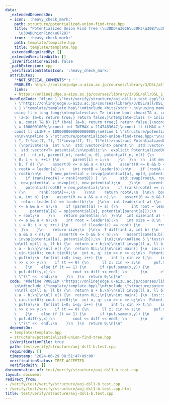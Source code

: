 ```yaml
---
data:
  _extendedDependsOn:
  - icon: ':heavy_check_mark:'
    path: structure/potentialized-union-find-tree.hpp
    title: "Potentialized Union Find Tree (\u30DD\u30C6\u30F3\u30B7\u30E3\u30EB\u3064\
      \u304DUnionFind\u6728)"
  - icon: ':heavy_check_mark:'
    path: template/template.hpp
    title: template/template.hpp
  _extendedRequiredBy: []
  _extendedVerifiedWith: []
  _isVerificationFailed: false
  _pathExtension: cpp
  _verificationStatusIcon: ':heavy_check_mark:'
  attributes:
    '*NOT_SPECIAL_COMMENTS*': ''
    PROBLEM: https://onlinejudge.u-aizu.ac.jp/courses/library/3/DSL/all/DSL_1_B
    links:
    - https://onlinejudge.u-aizu.ac.jp/courses/library/3/DSL/all/DSL_1_B
  bundledCode: "#line 1 \"test/verify/structure/aoj-dsl1-b.test.cpp\"\n#define PROBLEM\
    \ \"https://onlinejudge.u-aizu.ac.jp/courses/library/3/DSL/all/DSL_1_B\"\n\n#line\
    \ 1 \"template/template.hpp\"\n#include <bits/stdc++.h>\nusing namespace std;\n\
    using ll = long long;\ntemplate<class T> inline bool chmax(T& a, const T& b) {if\
    \ (a<b) {a=b; return true;} return false;}\ntemplate<class T> inline bool chmin(T&\
    \ a, const T& b) {if (b<a) {a=b; return true;} return false;}\nconst int INTINF\
    \ = 1000001000;\nconst int INTMAX = 2147483647;\nconst ll LLMAX = 9223372036854775807;\n\
    const ll LLINF = 1000000000000000000;\n#line 1 \"structure/potentialized-union-find-tree.hpp\"\
    \n\n\n\n#line 5 \"structure/potentialized-union-find-tree.hpp\"\n\ntemplate <typename\
    \ T, T(*op)(T, T), T(*invop)(T, T), T(*e)()>\nstruct PotentializedUnionFindTree\
    \ {\nprivate:\n  int n;\n  std::vector<int> parent;\n  std::vector<int> rank;\n\
    \  std::vector<T> potential;\n\npublic:\n  explicit PotentializedUnionFindTree(int\
    \ _n) : n(_n), parent(_n), rank(_n, 0), potential(_n, e()) {\n    for (int i =\
    \ 0; i < n; ++i) {\n      parent[i] = i;\n    }\n  }\n  \n  int merge(int a, int\
    \ b, T d) {\n    assert(0 <= a && a < n);\n    assert(0 <= b && b < n);\n    int\
    \ rootA = leader(a);\n    int rootB = leader(b);\n\n    if (rootA == rootB) return\
    \ rootA;\n\n    T new_potential = invop(potential[a], op(d, potential[b]));\n\n\
    \    if (rank[rootA] < rank[rootB]) {  \n      std::swap(rootA, rootB);\n    \
    \  new_potential = invop(e(), new_potential);\n    }\n\n    parent[rootB] = rootA;\n\
    \    potential[rootB] = new_potential;\n\n    if (rank[rootA] == rank[rootB])\
    \ {\n      rank[rootA]++;\n    }\n\n    return rootA;\n  }\n\n  bool same(int\
    \ a, int b) {\n    assert(0 <= a && a < n);\n    assert(0 <= b && b < n);\n  \
    \  return leader(a) == leader(b);\n  }\n\n  int leader(int a) {\n    assert(0\
    \ <= a && a < n);\n    if (parent[a] != a) {\n      int root = leader(parent[a]);\n\
    \      potential[a] = op(potential[a], potential[parent[a]]);\n      parent[a]\
    \ = root;\n    }\n    return parent[a];\n  }\n\n  int size(int a) {\n    assert(0\
    \ <= a && a < n);\n    int root = leader(a);\n    int size = 0;\n    for (int\
    \ i = 0; i < n; ++i) {\n      if (leader(i) == root) {\n        ++size;\n    \
    \  }\n    }\n    return size;\n  }\n\n  T diff(int a, int b) {\n    assert(0 <=\
    \ a && a < n);\n    assert(0 <= b && b < n);\n    assert(same(a,b));\n    return\
    \ invop(potential[a], potential[b]);\n  }\n};\n\n\n#line 5 \"test/verify/structure/aoj-dsl1-b.test.cpp\"\
    \n\nll op(ll a, ll b) {\n  return a + b;\n}\n\nll invop(ll a, ll b) {\n  return\
    \ a - b;\n}\n\nll e() {\n  return 0LL;\n}\n\nint main() {\n  ios::sync_with_stdio(0);\
    \ cin.tie(0); cout.tie(0);\n  int n, q; cin >> n >> q;\n\n  PotentializedUnionFindTree<ll,op,invop,e>\
    \ puf(n);\n  for(int i=0; i<q; i++) {\n    int t; cin >> t;\n    int x, y; cin\
    \ >> x >> y;\n    if (t == 0) {\n      ll z; cin >> z;\n      puf.merge(x,y,-z);\n\
    \    }\n    else if (t == 1) {\n      if (puf.same(x,y)) {\n        ll diff =\
    \ puf.diff(y,x);\n        cout << diff << endl; \n      }\n      else cout <<\
    \ \"?\" <<  endl;\n    }\n  }\n  return 0;\n}\n"
  code: "#define PROBLEM \"https://onlinejudge.u-aizu.ac.jp/courses/library/3/DSL/all/DSL_1_B\"\
    \n\n#include \"template/template.hpp\"\n#include \"structure/potentialized-union-find-tree.hpp\"\
    \n\nll op(ll a, ll b) {\n  return a + b;\n}\n\nll invop(ll a, ll b) {\n  return\
    \ a - b;\n}\n\nll e() {\n  return 0LL;\n}\n\nint main() {\n  ios::sync_with_stdio(0);\
    \ cin.tie(0); cout.tie(0);\n  int n, q; cin >> n >> q;\n\n  PotentializedUnionFindTree<ll,op,invop,e>\
    \ puf(n);\n  for(int i=0; i<q; i++) {\n    int t; cin >> t;\n    int x, y; cin\
    \ >> x >> y;\n    if (t == 0) {\n      ll z; cin >> z;\n      puf.merge(x,y,-z);\n\
    \    }\n    else if (t == 1) {\n      if (puf.same(x,y)) {\n        ll diff =\
    \ puf.diff(y,x);\n        cout << diff << endl; \n      }\n      else cout <<\
    \ \"?\" <<  endl;\n    }\n  }\n  return 0;\n}\n"
  dependsOn:
  - template/template.hpp
  - structure/potentialized-union-find-tree.hpp
  isVerificationFile: true
  path: test/verify/structure/aoj-dsl1-b.test.cpp
  requiredBy: []
  timestamp: '2024-06-29 08:51:47+09:00'
  verificationStatus: TEST_ACCEPTED
  verifiedWith: []
documentation_of: test/verify/structure/aoj-dsl1-b.test.cpp
layout: document
redirect_from:
- /verify/test/verify/structure/aoj-dsl1-b.test.cpp
- /verify/test/verify/structure/aoj-dsl1-b.test.cpp.html
title: test/verify/structure/aoj-dsl1-b.test.cpp
---
```

